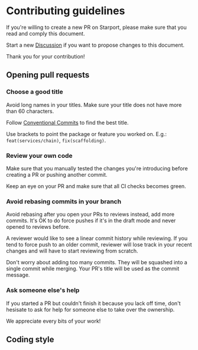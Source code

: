 # Contributing guidelines

If you're willing to create a new PR on Starport, please make sure that you read and comply this document.

Start a new [Discussion](https://github.com/tendermint/starport/discussions/new) if you want to propose changes to this document.

Thank you for your contribution!

## Opening pull requests 

### Choose a good title
Avoid long names in your titles. Make sure your title does not have more than 60 characters.

Follow [Conventional Commits](https://www.conventionalcommits.org/en/v1.0.0/) to find the best title.

Use brackets to point the package or feature you worked on. E.g.: `feat(services/chain)`, `fix(scaffolding)`.

### Review your own code
Make sure that you manually tested the changes you're introducing before creating a PR or pushing another commit.

Keep an eye on your PR and make sure that all CI checks becomes green.

### Avoid rebasing commits in your branch 
Avoid rebasing after you open your PRs to reviews instead, add more commits. It's OK to do force pushes if it's in the draft mode and never opened to reviews before.

A reviewer would like to see a linear commit history while reviewing. If you tend to force push to an older commit, reviewer will lose track in your recent changes and will have to start reviewing from scratch.

Don't worry about adding too many commits. They will be squashed into a single commit while merging. Your PR's title will be used as the commit message.

### Ask someone else's help
If you started a PR but couldn't finish it because you lack off time, don't hesisate to ask for help for someone else to take over the ownership.

We appreciate every bits of your work!

## Coding style
